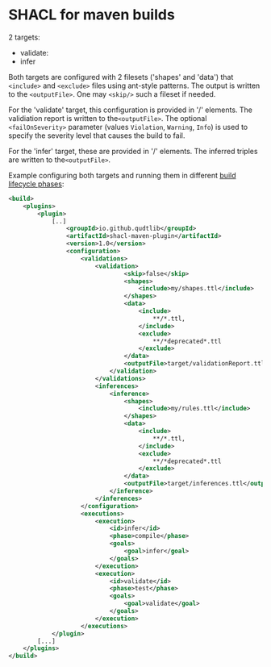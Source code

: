 # SHACL for maven builds

2 targets:
- validate:
- infer

Both targets are configured with 2 filesets ('shapes' and 'data') that `<include>` and `<exclude>` files using ant-style patterns.
The output is written to the `<outputFile>`. One may `<skip/>` such a fileset if needed.

For the 'validate' target, this configuration is provided in '<validations>/<validate>' elements. The validiation report is written to the`<outputFile>`.
The optional `<failOnSeverity>` parameter (values `Violation`, `Warning`, `Info`) is used to specify the severity level that causes the build to fail.

For the 'infer' target, these are provided in '<inferences>/<inference>' elements. The inferred triples are written to the`<outputFile>`.

Example configuring both targets and running them in different [build lifecycle phases](https://maven.apache.org/guides/introduction/introduction-to-the-lifecycle.html):

```xml
<build>
	<plugins>
		<plugin>
			[..]
				<groupId>io.github.qudtlib</groupId>
				<artifactId>shacl-maven-plugin</artifactId>
				<version>1.0</version>
				<configuration>
					<validations>
						<validation>
								<skip>false</skip>
								<shapes>
									<include>my/shapes.ttl</include>
								</shapes>
								<data>
									<include>
										**/*.ttl,
									</include>
									<exclude>
										**/*deprecated*.ttl
									</exclude>
								</data>
								<outputFile>target/validationReport.ttl</outputFile>
							</validation>
						</validations>
						<inferences>
							<inference>
								<shapes>
									<include>my/rules.ttl</include>
								</shapes>
								<data>
									<include>
										**/*.ttl,
									</include>
									<exclude>
										**/*deprecated*.ttl
									</exclude>
								</data>
								<outputFile>target/inferences.ttl</outputFile>
							</inference>
						</inferences>
					</configuration>
					<executions>
						<execution>
							<id>infer</id>
							<phase>compile</phase>
							<goals>
								<goal>infer</goal>
							</goals>
						</execution>
						<execution>
							<id>validate</id>
							<phase>test</phase>
							<goals>
								<goal>validate</goal>
							</goals>
						</execution>
					</executions>
			</plugin>
		[...]
	</plugins>
</build>
```
